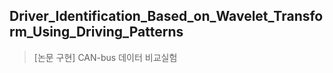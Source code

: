 ## Driver_Identification_Based_on_Wavelet_Transform_Using_Driving_Patterns
> [논문 구현] CAN-bus 데이터 비교실험

